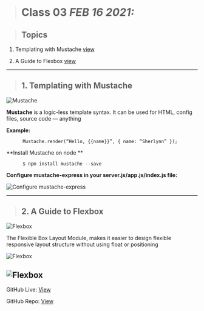   
> # Class 03  *FEB 16 2021:*

> ## Topics
  

  1. Templating with Mustache [view](https://1sherlynn.medium.com/javascript-templating-language-and-engine-mustache-js-with-node-and-express-f4c2530e73b2)
    
  2. A Guide to Flexbox [view](https://css-tricks.com/snippets/css/a-guide-to-flexbox/) 
   

  
---

> ## 1.  Templating with Mustache

![Mustache](https://lh3.googleusercontent.com/proxy/8a9Bzr9FRwOIrv3849wJO2p-mBZ2co9-F5MHDbluyPnzVOaaQFmUNVlenhthZjrtEatImfM4qq3lOaTZwSBJOYoHSxXTpSM)

**Mustache** is a logic-less template syntax. It can be used for HTML, config files, source code — anything

**Example:**
        
          Mustache.render(“Hello, {{name}}”, { name: “Sherlynn” });

**Install Mustache on node **

          $ npm install mustache --save
          

**Configure mustache-express in your server.js/app.js/index.js file:**

![Configure mustache-express](https://miro.medium.com/max/700/1*ES10lxr7tdRFVEKcRAgLEw.png)


---

> ## 2.  A Guide to Flexbox

![Flexbox](https://oracle-patches.com/images/2019/11/09/flexbox-css_large.jpg)

The Flexible Box Layout Module, makes it easier to design flexible responsive layout structure without using float or positioning

![Flexbox](https://res.cloudinary.com/practicaldev/image/fetch/s--A8IfWktx--/c_limit%2Cf_auto%2Cfl_progressive%2Cq_auto%2Cw_880/https://thepracticaldev.s3.amazonaws.com/i/prq36s69xfan04a3ah28.png)

![Flexbox](https://i.pinimg.com/originals/dc/50/64/dc5064bebf6f9c0e0d6a0f9ada74e1fe.png)
---
  
  
GitHub Live: [View](https://anassawalha95.github.io/reading-notes/Code%20301/Class%2003)

GitHub Repo: [View](https://github.com/anassawalha95/reading-notes/tree/main/Code%20301)
